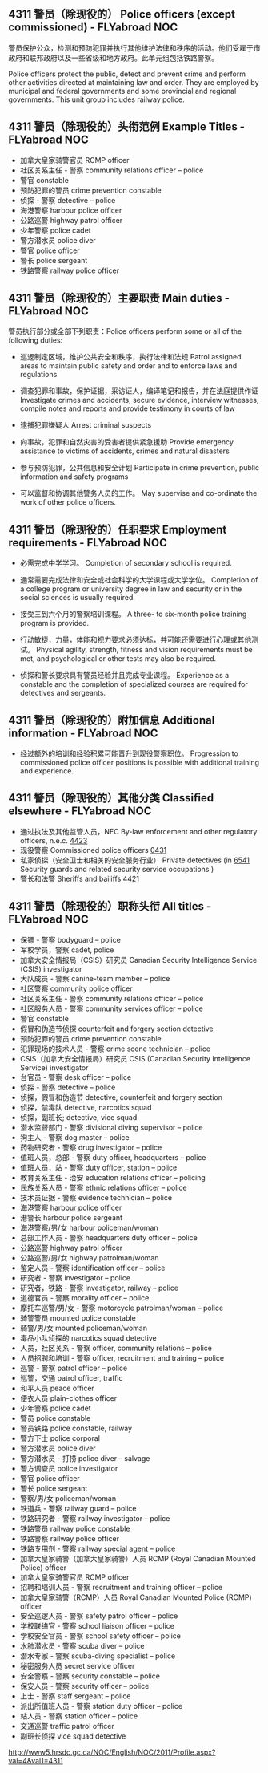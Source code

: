 ## 4311 警员（除现役的） Police officers (except commissioned) - FLYabroad NOC

警员保护公众，检测和预防犯罪并执行其他维护法律和秩序的活动。他们受雇于市政府和联邦政府以及一些省级和地方政府。此单元组包括铁路警察。

Police officers protect the public, detect and prevent crime and perform other activities directed at maintaining law and order. They are employed by municipal and federal governments and some provincial and regional governments. This unit group includes railway police.

## 4311 警员（除现役的）头衔范例 Example Titles - FLYabroad NOC

* 加拿大皇家骑警官员 RCMP officer
* 社区关系主任 - 警察 community relations officer – police
* 警官 constable
* 预防犯罪的警员 crime prevention constable
* 侦探 - 警察 detective – police
* 海港警察 harbour police officer
* 公路巡警 highway patrol officer
* 少年警察 police cadet
* 警方潜水员 police diver
* 警官 police officer
* 警长 police sergeant
* 铁路警察 railway police officer

## 4311 警员（除现役的）主要职责 Main duties - FLYabroad NOC

警员执行部分或全部下列职责：Police officers perform some or all of the following duties:

* 巡逻制定区域，维护公共安全和秩序，执行法律和法规
Patrol assigned areas to maintain public safety and order and to enforce laws and regulations

* 调查犯罪和事故，保护证据，采访证人，编译笔记和报告，并在法庭提供作证
Investigate crimes and accidents, secure evidence, interview witnesses, compile notes and reports and provide testimony in courts of law

* 逮捕犯罪嫌疑人
Arrest criminal suspects

* 向事故，犯罪和自然灾害的受害者提供紧急援助
Provide emergency assistance to victims of accidents, crimes and natural disasters

* 参与预防犯罪，公共信息和安全计划
Participate in crime prevention, public information and safety programs

* 可以监督和协调其他警务人员的工作。
May supervise and co-ordinate the work of other police officers.

## 4311 警员（除现役的）任职要求 Employment requirements - FLYabroad NOC

* 必需完成中学学习。
Completion of secondary school is required.

* 通常需要完成法律和安全或社会科学的大学课程或大学学位。
Completion of a college program or university degree in law and security or in the social sciences is usually required.

* 接受三到六个月的警察培训课程。
A three- to six-month police training program is provided.

* 行动敏捷，力量，体能和视力要求必须达标，并可能还需要进行心理或其他测试。
Physical agility, strength, fitness and vision requirements must be met, and psychological or other tests may also be required.

* 侦探和警长要求具有警员经验并且完成专业课程。
Experience as a constable and the completion of specialized courses are required for detectives and sergeants.

## 4311 警员（除现役的）附加信息 Additional information - FLYabroad NOC

* 经过额外的培训和经验积累可能晋升到现役警察职位。
Progression to commissioned police officer positions is possible with additional training and experience.

## 4311 警员（除现役的）其他分类 Classified elsewhere - FLYabroad NOC

* 通过执法及其他监管人员，NEC  By-law enforcement and other regulatory officers, n.e.c. [4423](4423)
* 现役警察 Commissioned police officers [0431](0431)
* 私家侦探（安全卫士和相关的安全服务行业） Private detectives (in [6541](6541) Security guards and related security service occupations )
* 警长和法警 Sheriffs and bailiffs [4421](4421)

## 4311 警员（除现役的）职称头衔 All titles - FLYabroad NOC

* 保镖 - 警察 bodyguard – police
* 军校学员，警察 cadet, police
* 加拿大安全情报局（CSIS）研究员 Canadian Security Intelligence Service (CSIS) investigator
* 犬队成员 - 警察 canine-team member – police
* 社区警察 community police officer
* 社区关系主任 - 警察 community relations officer – police
* 社区服务人员 - 警察 community services officer – police
* 警官 constable
* 假冒和伪造节侦探 counterfeit and forgery section detective
* 预防犯罪的警员 crime prevention constable
* 犯罪现场的技术人员 - 警察 crime scene technician – police
* CSIS（加拿大安全情报局）研究员 CSIS (Canadian Security Intelligence Service) investigator
* 台官员 - 警察 desk officer – police
* 侦探 - 警察 detective – police
* 侦探，假冒和伪造节 detective, counterfeit and forgery section
* 侦探，禁毒队 detective, narcotics squad
* 侦探，副班长; detective, vice squad
* 潜水监督部门 - 警察 divisional diving supervisor – police
* 狗主人 - 警察 dog master – police
* 药物研究者 - 警察 drug investigator – police
* 值班人员，总部 - 警察 duty officer, headquarters – police
* 值班人员，站 - 警察 duty officer, station – police
* 教育关系主任 - 治安 education relations officer – policing
* 民族关系人员 - 警察 ethnic relations officer – police
* 技术员证据 - 警察 evidence technician – police
* 海港警察 harbour police officer
* 港警长 harbour police sergeant
* 海港警察/男/女 harbour policeman/woman
* 总部工作人员 - 警察 headquarters duty officer – police
* 公路巡警 highway patrol officer
* 公路巡警/男/女 highway patrolman/woman
* 鉴定人员 - 警察 identification officer – police
* 研究者 - 警察 investigator – police
* 研究者，铁路 - 警察 investigator, railway – police
* 道德官员 - 警察 morality officer – police
* 摩托车巡警/男/女 - 警察 motorcycle patrolman/woman – police
* 骑警警员 mounted police constable
* 骑警/男/女 mounted policeman/woman
* 毒品小队侦探的 narcotics squad detective
* 人员，社区关系 - 警察 officer, community relations – police
* 人员招聘和培训 - 警察 officer, recruitment and training – police
* 巡警 - 警察 patrol officer – police
* 巡警，交通 patrol officer, traffic
* 和平人员 peace officer
* 便衣人员 plain-clothes officer
* 少年警察 police cadet
* 警员 police constable
* 警员铁路 police constable, railway
* 警方下士 police corporal
* 警方潜水员 police diver
* 警方潜水员 - 打捞 police diver – salvage
* 警方调查员 police investigator
* 警官 police officer
* 警长 police sergeant
* 警察/男/女 policeman/woman
* 铁道兵 - 警察 railway guard – police
* 铁路研究者 - 警察 railway investigator – police
* 铁路警员 railway police constable
* 铁路警察 railway police officer
* 铁路专用剂 - 警察 railway special agent – police
* 加拿大皇家骑警（加拿大皇家骑警）人员 RCMP (Royal Canadian Mounted Police) officer
* 加拿大皇家骑警官员 RCMP officer
* 招聘和培训人员 - 警察 recruitment and training officer – police
* 加拿大皇家骑警（RCMP）人员 Royal Canadian Mounted Police (RCMP) officer
* 安全巡逻人员 - 警察 safety patrol officer – police
* 学校联络官 - 警察 school liaison officer – police
* 学校安全官员 - 警察 school safety officer – police
* 水肺潜水员 - 警察 scuba diver – police
* 潜水专家 - 警察 scuba-diving specialist – police
* 秘密服务人员 secret service officer
* 安全警察 - 警察 security constable – police
* 保安人员 - 警察 security officer – police
* 上士 - 警察 staff sergeant – police
* 派出所值班人员 - 警察 station duty officer – police
* 站人员 - 警察 station officer – police
* 交通巡警 traffic patrol officer
* 副班长侦探 vice squad detective

http://www5.hrsdc.gc.ca/NOC/English/NOC/2011/Profile.aspx?val=4&val1=4311